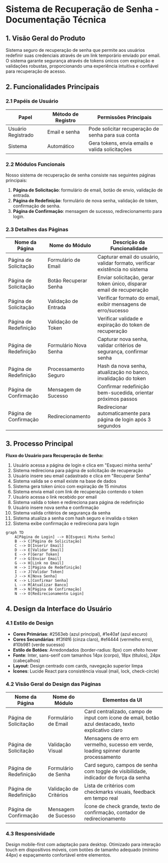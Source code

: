# Sistema de Recuperação de Senha - Documentação Técnica

## 1. Visão Geral do Produto

Sistema seguro de recuperação de senha que permite aos usuários redefinir suas credenciais através de um link temporário enviado por email. O sistema garante segurança através de tokens únicos com expiração e validações robustas, proporcionando uma experiência intuitiva e confiável para recuperação de acesso.

## 2. Funcionalidades Principais

### 2.1 Papéis de Usuário

| Papel | Método de Registro | Permissões Principais |
|-------|-------------------|----------------------|
| Usuário Registrado | Email e senha | Pode solicitar recuperação de senha para sua conta |
| Sistema | Automático | Gera tokens, envia emails e valida solicitações |

### 2.2 Módulos Funcionais

Nosso sistema de recuperação de senha consiste nas seguintes páginas principais:

1. **Página de Solicitação**: formulário de email, botão de envio, validação de entrada.
2. **Página de Redefinição**: formulário de nova senha, validação de token, confirmação de senha.
3. **Página de Confirmação**: mensagem de sucesso, redirecionamento para login.

### 2.3 Detalhes das Páginas

| Nome da Página | Nome do Módulo | Descrição da Funcionalidade |
|----------------|----------------|-----------------------------|
| Página de Solicitação | Formulário de Email | Capturar email do usuário, validar formato, verificar existência no sistema |
| Página de Solicitação | Botão Recuperar Senha | Enviar solicitação, gerar token único, disparar email de recuperação |
| Página de Solicitação | Validação de Entrada | Verificar formato do email, exibir mensagens de erro/sucesso |
| Página de Redefinição | Validação de Token | Verificar validade e expiração do token de recuperação |
| Página de Redefinição | Formulário Nova Senha | Capturar nova senha, validar critérios de segurança, confirmar senha |
| Página de Redefinição | Processamento Seguro | Hash da nova senha, atualização no banco, invalidação do token |
| Página de Confirmação | Mensagem de Sucesso | Confirmar redefinição bem-sucedida, orientar próximos passos |
| Página de Confirmação | Redirecionamento | Redirecionar automaticamente para página de login após 3 segundos |

## 3. Processo Principal

**Fluxo do Usuário para Recuperação de Senha:**

1. Usuário acessa a página de login e clica em "Esqueci minha senha"
2. Sistema redireciona para página de solicitação de recuperação
3. Usuário insere seu email cadastrado e clica em "Recuperar Senha"
4. Sistema valida se o email existe na base de dados
5. Sistema gera token único com expiração de 15 minutos
6. Sistema envia email com link de recuperação contendo o token
7. Usuário acessa o link recebido por email
8. Sistema valida o token e redireciona para página de redefinição
9. Usuário insere nova senha e confirmação
10. Sistema valida critérios de segurança da senha
11. Sistema atualiza a senha com hash seguro e invalida o token
12. Sistema exibe confirmação e redireciona para login

```mermaid
graph TD
    A[Página de Login] --> B[Esqueci Minha Senha]
    B --> C[Página de Solicitação]
    C --> D[Inserir Email]
    D --> E[Validar Email]
    E --> F[Gerar Token]
    F --> G[Enviar Email]
    G --> H[Link no Email]
    H --> I[Página de Redefinição]
    I --> J[Validar Token]
    J --> K[Nova Senha]
    K --> L[Confirmar Senha]
    L --> M[Atualizar Banco]
    M --> N[Página de Confirmação]
    N --> O[Redirecionamento Login]
```

## 4. Design da Interface do Usuário

### 4.1 Estilo de Design

- **Cores Primárias**: #2563eb (azul principal), #1e40af (azul escuro)
- **Cores Secundárias**: #f3f4f6 (cinza claro), #ef4444 (vermelho erro), #10b981 (verde sucesso)
- **Estilo de Botões**: Arredondados (border-radius: 8px) com efeito hover
- **Fonte**: Inter, sans-serif com tamanhos 14px (corpo), 18px (títulos), 24px (cabeçalhos)
- **Layout**: Design centrado com cards, navegação superior limpa
- **Ícones**: Lucide React para consistência visual (mail, lock, check-circle)

### 4.2 Visão Geral do Design das Páginas

| Nome da Página | Nome do Módulo | Elementos da UI |
|----------------|----------------|----------------|
| Página de Solicitação | Formulário de Email | Card centralizado, campo de input com ícone de email, botão azul destacado, texto explicativo claro |
| Página de Solicitação | Validação Visual | Mensagens de erro em vermelho, sucesso em verde, loading spinner durante processamento |
| Página de Redefinição | Formulário de Senha | Card seguro, campos de senha com toggle de visibilidade, indicador de força da senha |
| Página de Redefinição | Validação de Critérios | Lista de critérios com checkmarks visuais, feedback em tempo real |
| Página de Confirmação | Mensagem de Sucesso | Ícone de check grande, texto de confirmação, contador de redirecionamento |

### 4.3 Responsividade

Design mobile-first com adaptação para desktop. Otimizado para interação touch em dispositivos móveis, com botões de tamanho adequado (mínimo 44px) e espaçamento confortável entre elementos.